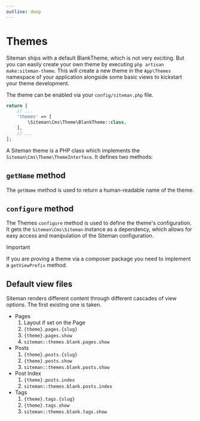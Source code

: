 ```yaml
---
outline: deep
---
```


# Themes

Siteman ships with a default BlankTheme, which is not very exciting. But you can easily create your own theme by
executing
`php artisan make:siteman-theme`. This will create a new theme in the `App\Themes` namespace of your application
alongside some basic views to kickstart your theme development.

The theme can be enabled via your `config/siteman.php` file.

```php 
return [
    // ...
    'themes' => [
        \Siteman\Cms\Theme\BlankTheme::class,
    ],
    // ...
];
``` 

A Siteman theme is a PHP class which implements the `Siteman\Cms\Theme\ThemeInterface`. It defines two methods:

## `getName` method

The `getName` method is used to return a human-readable name of the theme.

## `configure` method

The Themes `configure` method is used to define the theme's configuration. It gets the `Siteman\Cms\Siteman` instance as
a dependency, which allows for easy access and manipulation of the Siteman configuration.

> [!IMPORTANT]  
> If you are proving a theme via a composer package you need to implement a `getViewPrefix` method.

## Default view files

Siteman renders different content through different cascades of view options. The first existing one is taken.

* Pages
    1. Layout if set on the Page
    2. `{theme}.pages.{slug}`
    3. `{theme}.pages.show`
    4. `siteman::themes.blank.pages.show`
* Posts
    1. `{theme}.posts.{slug}`
    2. `{theme}.posts.show`
    3. `siteman::themes.blank.posts.show`
* Post Index
    1. `{theme}.posts.index`
    2. `siteman::themes.blank.posts.index`
* Tags
    1. `{theme}.tags.{slug}`
    2. `{theme}.tags.show`
    3. `siteman::themes.blank.tags.show`
